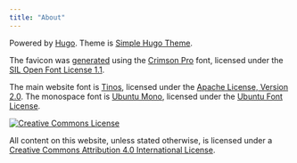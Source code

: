 ```yaml
---
title: "About"
---
```


Powered by [Hugo](https://gohugo.io).
Theme is [Simple Hugo Theme](https://github.com/Xzya/simple-hugo-theme).

The favicon was [generated](https://favicon.io/favicon-generator/) using
the [Crimson Pro](https://github.com/Fonthausen/CrimsonPro) font, licensed
under the [SIL Open Font License 1.1](https://scripts.sil.org/OFL).

The main website font is [Tinos](https://fonts.google.com/specimen/Tinos),
licensed under
the [Apache License, Version 2.0](http://www.apache.org/licenses/LICENSE-2.0).
The monospace font is [Ubuntu Mono](https://design.ubuntu.com/font/),
licensed under the [Ubuntu Font License](https://ubuntu.com/legal/font-licence).

[![Creative Commons License][license-img]][license]

All content on this website, unless stated otherwise, is licensed under a
[Creative Commons Attribution 4.0 International License][license].


[license]: https://creativecommons.org/licenses/by/4.0/

[license-img]: https://i.creativecommons.org/l/by/4.0/88x31.png
